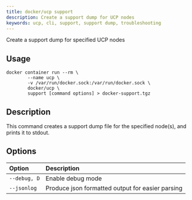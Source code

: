 ```yaml
---
title: docker/ucp support
description: Create a support dump for UCP nodes
keywords: ucp, cli, support, support dump, troubleshooting
---
```


Create a support dump for specified UCP nodes

## Usage

```
docker container run --rm \
        --name ucp \
        -v /var/run/docker.sock:/var/run/docker.sock \
        docker/ucp \
        support [command options] > docker-support.tgz
```

## Description

This command creates a support dump file for the specified node(s), and prints it to stdout.

## Options

| Option       | Description                                      |
|:-------------|:-------------------------------------------------|
| `--debug, D` | Enable debug mode                                |
| `--jsonlog`  | Produce json formatted output for easier parsing |
